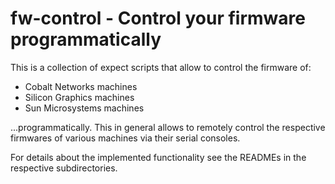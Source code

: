 # fw-control - Control your firmware programmatically #

This is a collection of expect scripts that allow to control the firmware of:

* Cobalt Networks machines
* Silicon Graphics machines
* Sun Microsystems machines

...programmatically. This in general allows to remotely control the respective
firmwares of various machines via their serial consoles.

For details about the implemented functionality see the READMEs in the
respective subdirectories.
